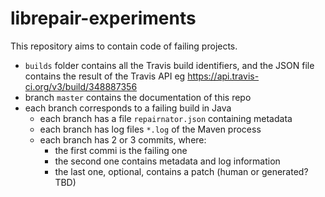 # librepair-experiments

This repository aims to contain code of failing projects.

* `builds` folder contains all the Travis build identifiers, and the JSON file contains the result of the Travis API eg <https://api.travis-ci.org/v3/build/348887356> 
* branch `master` contains the documentation of this repo
* each branch corresponds to a failing build in Java
  * each branch has a file `repairnator.json` containing metadata
  * each branch has log files `*.log` of the Maven process
  * each branch has 2 or 3 commits, where:
    * the first commi is the failing one
    * the second one contains metadata and log information
    * the  last one, optional, contains a patch (human or generated? TBD)
